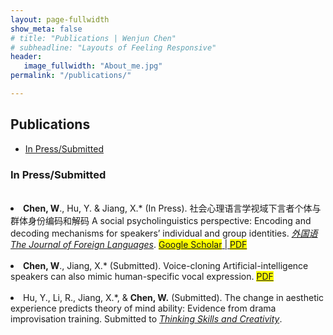 ```yaml
---
layout: page-fullwidth
show_meta: false
# title: "Publications | Wenjun Chen"
# subheadline: "Layouts of Feeling Responsive"
header:
   image_fullwidth: "About_me.jpg"
permalink: "/publications/"

---
```

<!-- https://raw.githubusercontent.com/wenjunchen29/web/ca227c12e296d8d1493b3843cd8d55ba830add7f/images/logo.png -->

<div id="publications">
  <h2>Publications</h2>
  <ul>
    <li><a href="#In Press / 2023">In Press/Submitted</a></li>
    <!-- <li><a href="#2022">2022</a></li>
    <li><a href="#2021">2021</a></li>
    <li><a href="#2020">2020</a></li> -->
  </ul>
  <h3 id="In Press / 2023">In Press/Submitted</h3>
  <u1>
    <br><li><strong>Chen, W</strong>., Hu, Y. & Jiang, X.* (In Press). 社会心理语言学视域下言者个体与群体身份编码和解码 A social psycholinguistics perspective: Encoding and decoding mechanisms for speakers’ individual and group identities. <a href="http://jfl.shisu.edu.cn/CN/1004-5139/home.shtml" target="_blank"><em>外国语 The Journal of Foreign Languages</em></a>. 
    <a href="https://scholar.google.co.uk/citations?view_op=view_citation&hl=zh-TW&user=iF2CM7sAAAAJ&sortby=pubdate&citation_for_view=iF2CM7sAAAAJ:DwWRdx-KAo4C" target="_blank"><span style="background-color:yellow">Google Scholar</span> | <a href="{{ site.url }}{{ site.baseurl }}/files/Publication_1_Wenjun_CHEN.pdf" target="_blank"><span style="background-color:yellow">PDF</span></a><br><br>
    <li><strong>Chen, W</strong>., Jiang, X.* (Submitted). Voice-cloning Artificial-intelligence speakers can also mimic human-specific vocal expression. <a href="{{ site.url }}{{ site.baseurl }}/files/Publication_2_Wenjun_CHEN.pdf" target="_blank"><span style="background-color:yellow">PDF</span></a><br><br>    
    <li> Hu, Y., Li, R., Jiang, X.*, & <strong>Chen, W.</strong> (Submitted). The change in aesthetic experience predicts theory of mind ability: Evidence from drama improvisation training. Submitted to <a href="https://www.sciencedirect.com/journal/thinking-skills-and-creativity" target="_blank"><em>Thinking Skills and Creativity</em></a>.  



  <u1>
  <!-- </ul>
  <h3 id="2022">2022</h3>
  <ul>
    <li>Bara, I., Binney, R. J., & Ramsey, R. (2022). Investigating the Role of Working Memory Resources across Aesthetic and Non-Aesthetic Judgments. Quarterly Journal of Experimental Psychology. <a href="pdf">pdf</a>  <a href="doi">doi</a>  <a href="Open Science Framework">Open Science Framework</a>  <a href="preprint">preprint</a></li>
  </ul>
  <h3 id="2021">2021</h3>
  <ul>
    <li>Bara, I., Darda, K. M., Kurz, A. S., & Ramsey, R. (2021). Functional Specificity and Neural Integration in the Aesthetic Appreciation of Artworks with Implied Motion. European Journal of Neuroscience. <a href="pdf">pdf</a>  <a href="doi">doi</a>  <a href="Open Science Framework">Open Science Framework</a>  <a href="preprint">preprint</a></li>
  </ul> -->
